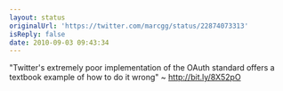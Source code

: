 ```yaml
---
layout: status
originalUrl: 'https://twitter.com/marcgg/status/22874073313'
isReply: false
date: 2010-09-03 09:43:34
---
```


"Twitter's extremely poor implementation of the OAuth standard offers a textbook example of how to do it wrong" ~ http://bit.ly/8X52pO
